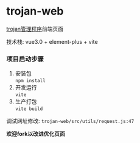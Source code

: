 # trojan-web

[trojan管理程序](https://github.com/Jrohy/trojan)前端页面  

技术栈: vue3.0 + element-plus + vite

### 项目启动步骤
1. 安装包  
   `npm install`
2. 开发运行  
   `vite`
3. 生产打包  
   `vite build`

调试网址修改:
   `trojan-web/src/utils/request.js:47`


**欢迎fork以改进优化页面**